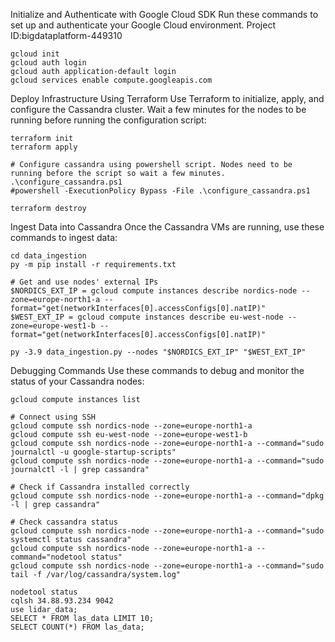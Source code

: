 Initialize and Authenticate with Google Cloud SDK
Run these commands to set up and authenticate your Google Cloud environment. Project ID:bigdataplatform-449310
```
gcloud init
gcloud auth login
gcloud auth application-default login
gcloud services enable compute.googleapis.com
```


Deploy Infrastructure Using Terraform
Use Terraform to initialize, apply, and configure the Cassandra cluster. Wait a few minutes for the nodes to be running before running the configuration script:
```
terraform init
terraform apply

# Configure cassandra using powershell script. Nodes need to be running before the script so wait a few minutes.
.\configure_cassandra.ps1
#powershell -ExecutionPolicy Bypass -File .\configure_cassandra.ps1

terraform destroy
```


Ingest Data into Cassandra
Once the Cassandra VMs are running, use these commands to ingest data:
```
cd data_ingestion
py -m pip install -r requirements.txt

# Get and use nodes' external IPs
$NORDICS_EXT_IP = gcloud compute instances describe nordics-node --zone=europe-north1-a --format="get(networkInterfaces[0].accessConfigs[0].natIP)"
$WEST_EXT_IP = gcloud compute instances describe eu-west-node --zone=europe-west1-b --format="get(networkInterfaces[0].accessConfigs[0].natIP)"

py -3.9 data_ingestion.py --nodes "$NORDICS_EXT_IP" "$WEST_EXT_IP"
```


Debugging Commands
Use these commands to debug and monitor the status of your Cassandra nodes:
```
gcloud compute instances list

# Connect using SSH
gcloud compute ssh nordics-node --zone=europe-north1-a
gcloud compute ssh eu-west-node --zone=europe-west1-b
gcloud compute ssh nordics-node --zone=europe-north1-a --command="sudo journalctl -u google-startup-scripts"
gcloud compute ssh nordics-node --zone=europe-north1-a --command="sudo journalctl -l | grep cassandra"

# Check if Cassandra installed correctly
gcloud compute ssh nordics-node --zone=europe-north1-a --command="dpkg -l | grep cassandra"

# Check cassandra status
gcloud compute ssh nordics-node --zone=europe-north1-a --command="sudo systemctl status cassandra"
gcloud compute ssh nordics-node --zone=europe-north1-a --command="nodetool status"
gcloud compute ssh nordics-node --zone=europe-north1-a --command="sudo tail -f /var/log/cassandra/system.log"

nodetool status
cqlsh 34.88.93.234 9042
use lidar_data;
SELECT * FROM las_data LIMIT 10;
SELECT COUNT(*) FROM las_data;
```